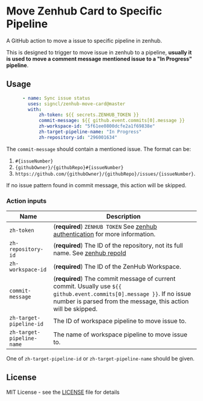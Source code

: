 # Move Zenhub Card to Specific Pipeline

A GitHub action to move a issue to specific pipeline in zenhub.

This is designed to trigger to move issue in zenhub to a pipeline, **usually it is used to move a comment 
message mentioned issue to a "In Progress" pipeline**.

## Usage

```yml
      - name: Sync issue status
        uses: signcl/zenhub-move-card@master
        with:
            zh-token: ${{ secrets.ZENHUB_TOKEN }}
            commit-message: ${{ github.event.commits[0].message }}
            zh-workspace-id: "5f61ee0800dcfe2a1f69838e"
            zh-target-pipeline-name: "In Progress"
            zh-repository-id: "296001634"
```

The `commit-message` should contain a mentioned issue. The format can be:

1. `#{issueNumber}` 
2. `{githubOwner}/{githubRepo}#{issueNumber}` 
3. `https://github.com/{githubOwner}/{githubRepo}/issues/{issueNumber}`.

If no issue pattern found in commit message, this action will be skipped.

### Action inputs

| Name | Description |
| --- | --- |
| `zh-token` | (**required**) `ZENHUB TOKEN` See [zenhub authentication](https://github.com/ZenHubIO/API#authentication) for more information. | |
| `zh-repository-id` | (**required**) The ID of the repository, not its full name. See [zenhub repoId](https://github.com/ZenHubIO/API#notes-1) |
| `zh-workspace-id` | (**required**) The ID of the ZenHub Workspace. |
| `commit-message` | (**required**) The commit message of current commit. Usually use `${{ github.event.commits[0].message }}`. If no issue number is parsed from the message, this action will be skipped. |
| `zh-target-pipeline-id` | The ID of workspace pipeline to move issue to. |
| `zh-target-pipeline-name` | The name of workspace pipeline to move issue to. |

One of `zh-target-pipeline-id` or `zh-target-pipeline-name` should be given.

## License

MIT License - see the [LICENSE](LICENSE) file for details